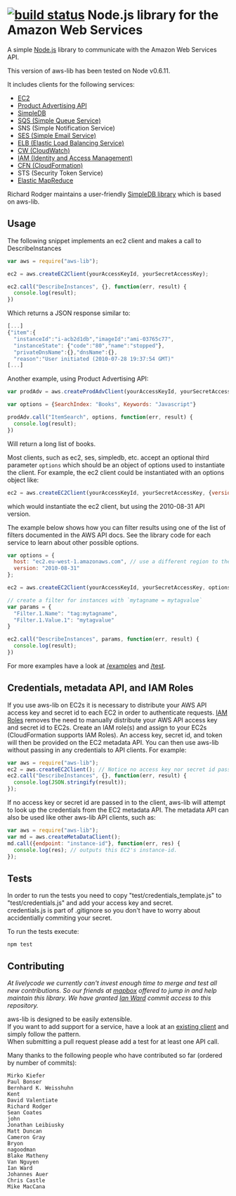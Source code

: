 [![build status](https://secure.travis-ci.org/livelycode/aws-lib.png)](http://travis-ci.org/livelycode/aws-lib)
Node.js library for the Amazon Web Services
=====

A simple [Node.js](http://github.com/ry/node) library to communicate with the Amazon Web Services API.

This version of aws-lib has been tested on Node v0.6.11.

It includes clients for the following services:

   * [EC2](https://github.com/livelycode/aws-lib/blob/master/examples/ec2.js)
   * [Product Advertising API](https://github.com/livelycode/aws-lib/blob/master/examples/prod-adv.js)
   * [SimpleDB](https://github.com/livelycode/aws-lib/blob/master/test/simpledb.js)
   * [SQS (Simple Queue Service)](https://github.com/livelycode/aws-lib/blob/master/examples/sqs.js)
   * SNS (Simple Notification Service)
   * [SES (Simple Email Service)](https://github.com/livelycode/aws-lib/blob/master/examples/ses.js)
   * [ELB (Elastic Load Balancing Service)](https://github.com/livelycode/aws-lib/blob/master/examples/elb.js)
   * [CW (CloudWatch)](https://github.com/livelycode/aws-lib/blob/master/examples/cw.js)
   * [IAM (Identity and Access Management)](https://github.com/livelycode/aws-lib/blob/master/examples/iam.js)
   * [CFN (CloudFormation)](https://github.com/livelycode/aws-lib/blob/master/test/cfn.js)
   * STS (Security Token Service)
   * [Elastic MapReduce](https://github.com/livelycode/aws-lib/blob/master/test/emr.js)

Richard Rodger maintains a user-friendly [SimpleDB library](http://github.com/rjrodger/simpledb) which is based on aws-lib.

## Usage

The following snippet implements an ec2 client and makes a call to DescribeInstances

``` js
var aws = require("aws-lib");

ec2 = aws.createEC2Client(yourAccessKeyId, yourSecretAccessKey);

ec2.call("DescribeInstances", {}, function(err, result) {
  console.log(result);
})
```

Which returns a JSON response similar to:

``` js
[...]
{"item":{
  "instanceId":"i-acb2d1db","imageId":"ami-03765c77",
  "instanceState": {"code":"80","name":"stopped"},
  "privateDnsName":{},"dnsName":{},
  "reason":"User initiated (2010-07-28 19:37:54 GMT)"
[...]
```

Another example, using Product Advertising API:

``` js
var prodAdv = aws.createProdAdvClient(yourAccessKeyId, yourSecretAccessKey, yourAssociateTag);

var options = {SearchIndex: "Books", Keywords: "Javascript"}

prodAdv.call("ItemSearch", options, function(err, result) {
  console.log(result);
})
```

Will return a long list of books.

Most clients, such as ec2, ses, simpledb, etc. accept an optional third parameter `options` which should be an object of options used to instantiate the client.  For example, the ec2 client could be instantiated with an options object like:

``` js
ec2 = aws.createEC2Client(yourAccessKeyId, yourSecretAccessKey, {version: '2010-08-31'});
```
    
which would instantiate the ec2 client, but using the 2010-08-31 API version.  

The example below shows how you can filter results using one of the list of filters documented in the AWS API docs. See the library code for each service to learn about other possible options.

``` js
var options = {
  host: "ec2.eu-west-1.amazonaws.com", // use a different region to the default
  version: "2010-08-31"
};

ec2 = aws.createEC2Client(yourAccessKeyId, yourSecretAccessKey, options);

// create a filter for instances with `mytagname = mytagvalue`
var params = {
  "Filter.1.Name": "tag:mytagname",
  "Filter.1.Value.1": "mytagvalue"
}

ec2.call("DescribeInstances", params, function(err, result) {
  console.log(result);
})
```

For more examples have a look at [/examples](https://github.com/livelycode/aws-lib/tree/master/examples) and [/test](https://github.com/livelycode/aws-lib/tree/master/test).

## Credentials, metadata API, and IAM Roles

If you use aws-lib on EC2s it is necessary to distribute your AWS API access key and secret id to each EC2 in order to authenticate requests.  [IAM Roles](http://docs.amazonwebservices.com/AWSEC2/latest/UserGuide/UsingIAM.html#UsingIAMrolesWithAmazonEC2Instances) removes the need to manually distribute your AWS API access key and secret id to EC2s.  Create an IAM role(s) and assign to your EC2s (CloudFormation supports IAM Roles). An access key, secret id, and token will then be provided on the EC2 metadata API.  You can then use aws-lib without passing in any credentials to API clients.  For example:

``` js
var aws = require("aws-lib");
ec2 = aws.createEC2Client(); // Notice no access key nor secret id passed in to client
ec2.call("DescribeInstances", {}, function(err, result) {
  console.log(JSON.stringify(result));
});
```

If no access key or secret id are passed in to the client, aws-lib will attempt to look up the credentials from the EC2 metadata API.  The metadata API can also be used like other aws-lib API clients, such as:

``` js
var aws = require("aws-lib");
var md = aws.createMetaDataClient();
md.call({endpoint: "instance-id"}, function(err, res) {
  console.log(res); // outputs this EC2's instance-id.
});
```

## Tests
In order to run the tests you need to copy "test/credentials_template.js" to "test/credentials.js" and add your access key and secret.  
credentials.js is part of .gitignore so you don't have to worry about accidentially commiting your secret.

To run the tests execute:

    npm test


## Contributing
*At livelycode we currently can't invest enough time to merge and test all new contributions. So our friends at [mapbox](https://github.com/mapbox) offered to jump in and help maintain this library. We have granted [Ian Ward](https://github.com/ianshward) commit access to this repository.*

aws-lib is designed to be easily extensible.  
If you want to add support for a service, have a look at an [existing client](https://github.com/livelycode/aws-lib/blob/master/lib/ec2.js) and simply follow the pattern.  
When submitting a pull request please add a test for at least one API call.

Many thanks to the following people who have contributed so far (ordered by number of commits):

```
Mirko Kiefer
Paul Bonser
Bernhard K. Weisshuhn
Kent
David Valentiate
Richard Rodger
Sean Coates
john
Jonathan Leibiusky
Matt Duncan
Cameron Gray
Bryon
nagoodman
Blake Matheny
Van Nguyen
Ian Ward
Johannes Auer
Chris Castle
Mike MacCana
```
